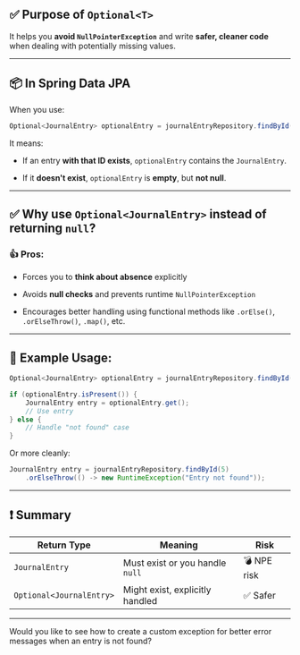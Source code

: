 
## ✅ Purpose of `Optional<T>`

It helps you **avoid `NullPointerException`** and write **safer, cleaner code** when dealing with potentially missing values.

---

## 📦 In Spring Data JPA

When you use:

```java
Optional<JournalEntry> optionalEntry = journalEntryRepository.findById(id);
```

It means:

- If an entry **with that ID exists**, `optionalEntry` contains the `JournalEntry`.
    
- If it **doesn't exist**, `optionalEntry` is **empty**, but **not null**.
    

---

## ✅ Why use `Optional<JournalEntry>` instead of returning `null`?

### 👍 Pros:

- Forces you to **think about absence** explicitly
    
- Avoids **null checks** and prevents runtime `NullPointerException`
    
- Encourages better handling using functional methods like `.orElse()`, `.orElseThrow()`, `.map()`, etc.
    

---

## 🔧 Example Usage:

```java
Optional<JournalEntry> optionalEntry = journalEntryRepository.findById(5);

if (optionalEntry.isPresent()) {
    JournalEntry entry = optionalEntry.get();
    // Use entry
} else {
    // Handle "not found" case
}
```

Or more cleanly:

```java
JournalEntry entry = journalEntryRepository.findById(5)
    .orElseThrow(() -> new RuntimeException("Entry not found"));
```

---

## ❗ Summary

|Return Type|Meaning|Risk|
|---|---|---|
|`JournalEntry`|Must exist or you handle `null`|💣 NPE risk|
|`Optional<JournalEntry>`|Might exist, explicitly handled|✅ Safer|

---

Would you like to see how to create a custom exception for better error messages when an entry is not found?